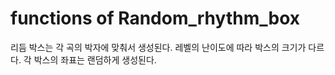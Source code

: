 # functions of Random_rhythm_box
리듬 박스는 각 곡의 박자에 맞춰서 생성된다.
레벨의 난이도에 따라 박스의 크기가 다르다.
각 박스의 좌표는 랜덤하게 생성된다.











